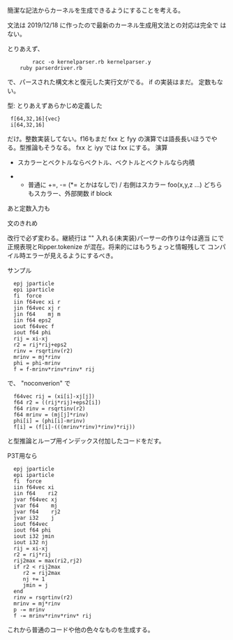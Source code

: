 簡潔な記法からカーネルを生成できるようにすることを考える。

文法は 2019/12/18 に作ったので最新のカーネル生成用文法との対応は完全で
はない。

とりあえず、
```
        racc -o kernelparser.rb kernelparser.y
	ruby parserdriver.rb
```

で、パースされた構文木と復元した実行文がでる。 if の実装はまだ。
定数もない。

型: とりあえずあらかじめ定義した

```
 f[64,32,16]{vec}
 i[64,32,16]
```

だけ。整数実装してない。f16もまだ
fxx と fyy の演算では語長長いほうでやる。型推論もそうなる。
fxx と iyy では fxx にする。
演算

 * スカラーとベクトルならベクトル、ベクトルとベクトルなら内積
 + - 普通に
 +=, -= (*= とかはなしで)
 / 右側はスカラー
 foo(x,y,z ...) どちらもスカラー、外部関数
 if block

あと定数入力も

文のきれめ

改行で必ず変わる。継続行は "\" 入れる(未実装)パーサーの作りは今は適当
にで正規表現とRipper.tokenize が混在。将来的にはもうちょっと情報残して
コンパイル時エラーが見えるようにするべき。

サンプル

```
  epj jparticle
  epi iparticle
  fi  force
  iin f64vec xi r
  jin f64vec xj r
  jin f64    mj m
  iin f64 eps2
  iout f64vec f
  iout f64 phi
  rij = xi-xj
  r2 = rij*rij+eps2
  rinv = rsqrtinv(r2)
  mrinv = mj*rinv
  phi = phi-mrinv
  f = f-mrinv*rinv*rinv* rij
```

で、 "noconverion" で

```
  f64vec rij = (xi[i]-xj[j])
  f64 r2 = ((rij*rij)+eps2[i])
  f64 rinv = rsqrtinv(r2)
  f64 mrinv = (mj[j]*rinv)
  phi[i] = (phi[i]-mrinv)
  f[i] = (f[i]-(((mrinv*rinv)*rinv)*rij))
```

と型推論とループ用インデックス付加したコードをだす。


P3T用なら

```
  epj jparticle
  epi iparticle
  fi  force
  iin f64vec xi
  iin f64    ri2
  jvar f64vec xj
  jvar f64    mj
  jvar f64    rj2
  jvar i32    j
  iout f64vec
  iout f64 phi
  iout i32 jmin
  iout i32 nj
  rij = xi-xj
  r2 = rij*rij
  rij2max = max(ri2,rj2)
  if r2 < rij2max
     r2 = rij2max
     nj += 1
     jmin = j
  end	
  rinv = rsqrtinv(r2)
  mrinv = mj*rinv
  p -= mrinv
  f -= mrinv*rinv*rinv* rij
```

これから普通のコードや他の色々なものを生成する。
